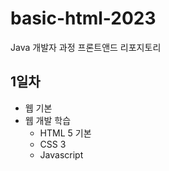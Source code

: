 # basic-html-2023
Java 개발자 과정 프론트앤드 리포지토리

## 1일차
- 웹 기본
- 웹 개발 학습
    - HTML 5 기본
    - CSS 3
    - Javascript
